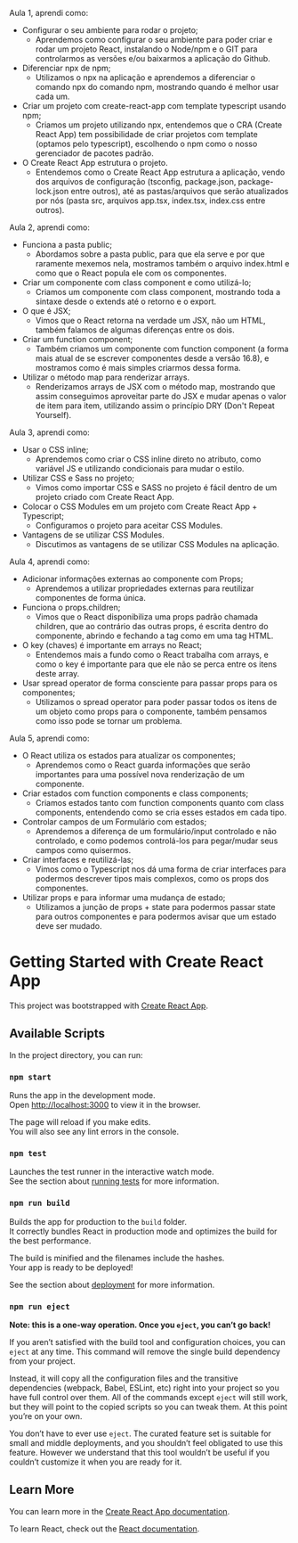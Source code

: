 Aula 1, aprendi como:

- Configurar o seu ambiente para rodar o projeto;
  - Aprendemos como configurar o seu ambiente para poder criar e rodar um projeto React, instalando o Node/npm e o GIT para controlarmos as versões e/ou baixarmos a aplicação do Github.
- Diferenciar npx de npm;
  - Utilizamos o npx na aplicação e aprendemos a diferenciar o comando npx do comando npm, mostrando quando é melhor usar cada um.
- Criar um projeto com create-react-app com template typescript usando npm;
  - Criamos um projeto utilizando npx, entendemos que o CRA (Create React App) tem possibilidade de criar projetos com template (optamos pelo typescript), escolhendo o npm como o nosso gerenciador de pacotes padrão.
- O Create React App estrutura o projeto.
  - Entendemos como o Create React App estrutura a aplicação, vendo dos arquivos de configuração (tsconfig, package.json, package-lock.json entre outros), até as pastas/arquivos que serão atualizados por nós (pasta src, arquivos app.tsx, index.tsx, index.css entre outros).

Aula 2, aprendi como:

- Funciona a pasta public;
  - Abordamos sobre a pasta public, para que ela serve e por que raramente mexemos nela, mostramos também o arquivo index.html e como que o React popula ele com os componentes.
- Criar um componente com class component e como utilizá-lo;
  - Criamos um componente com class component, mostrando toda a sintaxe desde o extends até o retorno e o export.
- O que é JSX;
  - Vimos que o React retorna na verdade um JSX, não um HTML, também falamos de algumas diferenças entre os dois.
- Criar um function component;
  - Também criamos um componente com function component (a forma mais atual de se escrever componentes desde a versão 16.8), e mostramos como é mais simples criarmos dessa forma.
- Utilizar o método map para renderizar arrays.
  - Renderizamos arrays de JSX com o método map, mostrando que assim conseguimos aproveitar parte do JSX e mudar apenas o valor de item para item, utilizando assim o princípio DRY (Don't Repeat Yourself).

Aula 3, aprendi como:

- Usar o CSS inline;
  - Aprendemos como criar o CSS inline direto no atributo, como variável JS e utilizando condicionais para mudar o estilo.
- Utilizar CSS e Sass no projeto;
  - Vimos como importar CSS e SASS no projeto é fácil dentro de um projeto criado com Create React App.
- Colocar o CSS Modules em um projeto com Create React App + Typescript;
  - Configuramos o projeto para aceitar CSS Modules.
- Vantagens de se utilizar CSS Modules.
  - Discutimos as vantagens de se utilizar CSS Modules na aplicação.

Aula 4, aprendi como:

- Adicionar informações externas ao componente com Props;
  - Aprendemos a utilizar propriedades externas para reutilizar componentes de forma única.
- Funciona o props.children;
  - Vimos que o React disponibiliza uma props padrão chamada children, que ao contrário das outras props, é escrita dentro do componente, abrindo e fechando a tag como em uma tag HTML.
- O key (chaves) é importante em arrays no React;
  - Entendemos mais a fundo como o React trabalha com arrays, e como o key é importante para que ele não se perca entre os itens deste array.
- Usar spread operator de forma consciente para passar props para os componentes;
  - Utilizamos o spread operator para poder passar todos os itens de um objeto como props para o componente, também pensamos como isso pode se tornar um problema.

Aula 5, aprendi como:

- O React utiliza os estados para atualizar os componentes;
  - Aprendemos como o React guarda informações que serão importantes para uma possível nova renderização de um componente.
- Criar estados com function components e class components;
  - Criamos estados tanto com function components quanto com class components, entendendo como se cria esses estados em cada tipo.
- Controlar campos de um Formulário com estados;
  - Aprendemos a diferença de um formulário/input controlado e não controlado, e como podemos controlá-los para pegar/mudar seus campos como quisermos.
- Criar interfaces e reutilizá-las;
  - Vimos como o Typescript nos dá uma forma de criar interfaces para podermos descrever tipos mais complexos, como os props dos componentes.
- Utilizar props e para informar uma mudança de estado;
  - Utilizamos a junção de props + state para podermos passar state para outros componentes e para podermos avisar que um estado deve ser mudado.

# Getting Started with Create React App

This project was bootstrapped with [Create React App](https://github.com/facebook/create-react-app).

## Available Scripts

In the project directory, you can run:

### `npm start`

Runs the app in the development mode.\
Open [http://localhost:3000](http://localhost:3000) to view it in the browser.

The page will reload if you make edits.\
You will also see any lint errors in the console.

### `npm test`

Launches the test runner in the interactive watch mode.\
See the section about [running tests](https://facebook.github.io/create-react-app/docs/running-tests) for more information.

### `npm run build`

Builds the app for production to the `build` folder.\
It correctly bundles React in production mode and optimizes the build for the best performance.

The build is minified and the filenames include the hashes.\
Your app is ready to be deployed!

See the section about [deployment](https://facebook.github.io/create-react-app/docs/deployment) for more information.

### `npm run eject`

**Note: this is a one-way operation. Once you `eject`, you can’t go back!**

If you aren’t satisfied with the build tool and configuration choices, you can `eject` at any time. This command will remove the single build dependency from your project.

Instead, it will copy all the configuration files and the transitive dependencies (webpack, Babel, ESLint, etc) right into your project so you have full control over them. All of the commands except `eject` will still work, but they will point to the copied scripts so you can tweak them. At this point you’re on your own.

You don’t have to ever use `eject`. The curated feature set is suitable for small and middle deployments, and you shouldn’t feel obligated to use this feature. However we understand that this tool wouldn’t be useful if you couldn’t customize it when you are ready for it.

## Learn More

You can learn more in the [Create React App documentation](https://facebook.github.io/create-react-app/docs/getting-started).

To learn React, check out the [React documentation](https://reactjs.org/).
